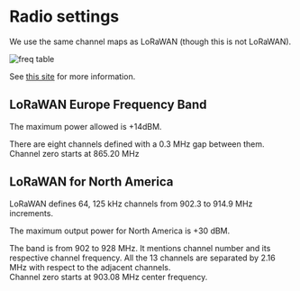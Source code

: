 # Radio settings

We use the same channel maps as LoRaWAN (though this is not LoRaWAN).

![freq table](images/LoRa-Frequency-Bands.jpg)

See [this site](https://www.rfwireless-world.com/Tutorials/LoRa-channels-list.html) for more information.

## LoRaWAN Europe Frequency Band

The maximum power allowed is +14dBM.

There are eight channels defined with a 0.3 MHz gap between them.
Channel zero starts at 865.20 MHz

## LoRaWAN for North America

LoRaWAN defines 64, 125 kHz channels from 902.3 to 914.9 MHz increments.

The maximum output power for North America is +30 dBM.

The band is from 902 to 928 MHz. It mentions channel number and its respective channel frequency. All the 13 channels are separated by 2.16 MHz with respect to the adjacent channels.  
Channel zero starts at 903.08 MHz center frequency.